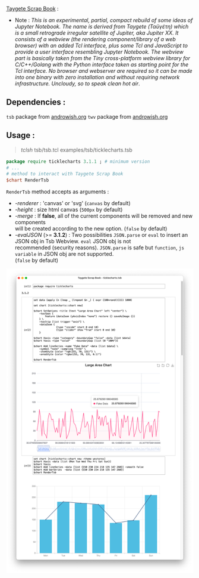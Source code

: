 [Taygete Scrap Book](https://www.androwish.org/home/dir?name=undroid/tsb) :
- Note : *This is an experimental, partial, compact rebuild of some ideas of Jupyter Notebook.
The name is derived from Taygete (Ταϋγέτη) which is a small retrograde irregular satellite of Jupiter,
aka Jupiter XX.
It consists of a webview (the rendering component/library of a web browser) with an added Tcl interface,
plus some Tcl and JavaScript to provide a user interface resembling Jupyter Notebook.
The webview part is basically taken from the Tiny cross-platform webview library for C/C++/Golang
with the Python interface taken as starting point for the Tcl interface.
No browser and webserver are required so it can be made into one binary with zero installation and without 
requiring network infrastructure. Uncloudy, so to speak clean hot air*.

Dependencies :
-------------------------

`tsb` package from [androwish.org](https://www.androwish.org/home/dir?name=undroid/tsb)
`twv` package from [androwish.org](https://www.androwish.org/home/dir?name=undroid/twv)

Usage :
-------------------------

> _tclsh_ tsb/tsb.tcl examples/tsb/ticklecharts.tsb

```tcl
package require ticklecharts 3.1.1 ; # minimum version
# ...
# method to interact with Taygete Scrap Book
$chart RenderTsb
```

`RenderTsb` method accepts as arguments :
- _-renderer_ : 'canvas' or 'svg' (`canvas` by default)
- _-height_ : size html canvas (`500px` by default)
- _-merge_ : If **false**, all of the current components will be removed and new components   
will be created according to the new option. (`false` by default)
- _-evalJSON_ (>= **3.1.2**) : Two possibilities `JSON.parse` or `eval` to insert an JSON obj in Tsb Webview. `eval` JSON obj is not   
recommended (security reasons). `JSON.parse` is safe but `function`, `js variable` in JSON obj are not supported.   
(`false` by default)


![ticklecharts.tsb](./ticklecharts_tsb.png)